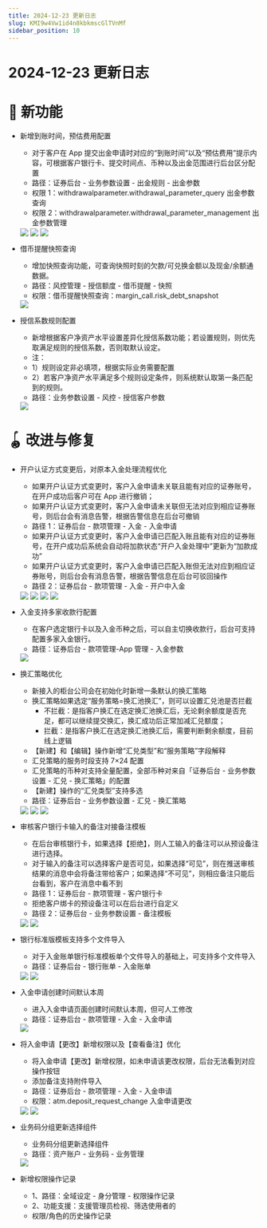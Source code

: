 ```yaml
---
title: 2024-12-23 更新日志
slug: KMI9w4Vw1id4n8kbkmscGlTVnMf
sidebar_position: 10
---
```



# 2024-12-23 更新日志

# 🎉 新功能

- 新增到账时间，预估费用配置
    - 对于客户在 App 提交出金申请时对应的“到账时间”以及“预估费用”提示内容，可根据客户银行卡、提交时间点、币种以及出金范围进行后台区分配置
    - 路径：证券后台 - 业务参数设置 - 出金规则 - 出金参数
    - 权限 1：withdrawalparameter.withdrawal_parameter_query 出金参数查询
    - 权限 2：withdrawalparameter.withdrawal_parameter_management 出金参数管理
    <img src="/assets/YNQ8bFwEZoP0JIxGMEIcs1bbnTd.png" src-width="3310" src-height="760" align="center"/>
    <img src="/assets/XmSwbr9vpo8nE3x78zpc1mO1ncg.png" src-width="3308" src-height="972" align="center"/>
    <img src="/assets/MB0Qb0MJcoSrX2x6FvicUhQhnKh.png" src-width="1386" src-height="1430" align="center"/>

- 借币提醒快照查询
    - 增加快照查询功能，可查询快照时刻的欠款/可兑换金额以及现金/余额通数据。
    - 路径：风控管理 - 授信额度 - 借币提醒 - 快照
    - 权限：借币提醒快照查询：margin_call.risk_debt_snapshot
    <img src="/assets/B6XVbztqCoiaCSxbujmcrIRLnvh.png" src-width="3314" src-height="1558" align="center"/>

- 授信系数规则配置
    - 新增根据客户净资产水平设置差异化授信系数功能；若设置规则，则优先取满足规则的授信系数，否则取默认设定。
    - 注：
    - 1）规则设定非必填项，根据实际业务需要配置
    - 2）若客户净资产水平满足多个规则设定条件，则系统默认取第一条匹配到的规则。
    - 路径：业务参数设置 - 风控 - 授信客户参数
    <img src="/assets/LeK4buamfoGWg4xGMSUcx2OXn6f.png" src-width="3352" src-height="1622" align="center"/>

# 🪀 改进与修复

- 开户认证方式变更后，对原本入金处理流程优化
    - 如果开户认证方式变更时，客户入金申请未关联且能有对应的证券账号，在开户成功后客户可在 App 进行撤销；
    - 如果开户认证方式变更时，客户入金申请未关联但无法对应到相应证券账号，则后台会有消息告警，根据告警信息在后台可撤销
    - 路径 1：证券后台 - 款项管理 - 入金 - 入金申请
    - 如果开户认证方式变更时，客户入金申请已匹配入账且能有对应的证券账号，在开户成功后系统会自动将加款状态“开户入金处理中”更新为“加款成功”
    - 如果开户认证方式变更时，客户入金申请已匹配入账但无法对应到相应证券账号，则后台会有消息告警，根据告警信息在后台可驳回操作
    - 路径 2：证券后台 - 款项管理 - 入金 - 开户中入金
    <img src="/assets/JXTzbDjEkouxklxD9crcyG2Dnuh.png" src-width="3248" src-height="816" align="center"/>
    <img src="/assets/CH9xbRCito5cmTxO29Eccuqznie.png" src-width="3588" src-height="1236" align="center"/>
    <img src="/assets/QTgUb1Y2QoT0dlxzquHcRSyEnOc.png" src-width="3258" src-height="862" align="center"/>
    <img src="/assets/KlqQbob5CoEwo4xIFeLc0Mlonnb.png" src-width="3592" src-height="1280" align="center"/>

- 入金支持多家收款行配置
    - 在客户选定银行卡以及入金币种之后，可以自主切换收款行，后台可支持配置多家入金银行。
    - 路径：证券后台 - 款项管理-App 管理 - 入金参数
    <img src="/assets/W1n3bA294ofhYYxKJgicr4d0nPc.png" src-width="3790" src-height="846" align="center"/>

- 换汇策略优化
    - 新接入的柜台公司会在初始化时新增一条默认的换汇策略
    - 换汇策略如果选定“服务策略=换汇池换汇”，则可以设置汇兑池是否拦截
        - 不拦截：是指客户换汇在选定换汇池换汇后，无论剩余额度是否充足，都可以继续提交换汇，换汇成功后正常加减汇兑额度；
        - 拦截：是指客户换汇在选定换汇池换汇后，需要判断剩余额度，目前线上逻辑
    - 【新建】和【编辑】操作新增“汇兑类型”和“服务策略”字段解释
    - 汇兑策略的服务时段支持 7×24 配置
    - 汇兑策略的币种对支持全量配置，全部币种对来自「证券后台 - 业务参数设置 - 汇兑 - 换汇策略」的配置
    - 【新建】操作的“汇兑类型”支持多选
    - 路径：证券后台 - 业务参数设置 - 汇兑 - 换汇策略
    <img src="/assets/HMhGbwnX6ot1ivxdJYncyK0gnvh.png" src-width="2862" src-height="1220" align="center"/>
    <img src="/assets/QNkObLuBIo1I1jxLV28cA4Ljnbf.png" src-width="906" src-height="1332" align="center"/>
    <img src="/assets/HOwdbBppkof9d9xFbBXcLicDnPd.png" src-width="2484" src-height="1332" align="center"/>

- 审核客户银行卡输入的备注对接备注模板
    - 在后台审核银行卡，如果选择【拒绝】，则人工输入的备注可以从预设备注进行选择。
    - 对于输入的备注可以选择客户是否可见，如果选择“可见”，则在推送审核结果的消息中会将备注带给客户；如果选择“不可见”，则相应备注只能后台看到，客户在消息中看不到
    - 路径 1：证券后台 - 款项管理 - 客户银行卡
    - 拒绝客户绑卡的预设备注可以在后台进行自定义
    - 路径 2：证券后台 - 业务参数设置 - 备注模板
    <img src="/assets/JSx0b3GTyoR9w4xwN6XcarPanlz.png" src-width="2850" src-height="1214" align="center"/>
    <img src="/assets/TFvLb0HHmowzzvxydnFcT85znof.png" src-width="2862" src-height="1220" align="center"/>

- 银行标准版模板支持多个文件导入
    - 对于入金账单银行标准模板单个文件导入的基础上，可支持多个文件导入
    - 路径：证券后台 - 银行账单 - 入金账单
    <img src="/assets/OgEcbDGY1o0MqYxpMTNcXeAKnZe.png" src-width="2850" src-height="680" align="center"/>
    <img src="/assets/VCPibkmk8oc4h5xcdqKcykJTnFc.png" src-width="2482" src-height="1338" align="center"/>

- 入金申请创建时间默认本周
    - 进入入金申请页面创建时间默认本周，但可人工修改
    - 路径：证券后台 - 款项管理 - 入金 - 入金申请
    <img src="/assets/CUjebNYScodWiNxH7P4cWBgPnoq.png" src-width="2276" src-height="890" align="center"/>

- 将入金申请【更改】新增权限以及【查看备注】优化
    - 将入金申请【更改】新增权限，如未申请该更改权限，后台无法看到对应操作按钮
    - 添加备注支持附件导入
    - 路径：证券后台 - 款项管理 - 入金 - 入金申请
    - 权限：atm.deposit_request_change 入金申请更改
    <img src="/assets/JpXcbojFSoeT1hxsI4dcv94DnGd.png" src-width="3286" src-height="856" align="center"/>
    <img src="/assets/NhjqbM9ihoLHA9xNdqKcV5IXnsf.png" src-width="3302" src-height="1232" align="center"/>

- 业务码分组更新选择组件
    - 业务码分组更新选择组件
    - 路径：资产账户 - 业务码 - 业务管理
    <img src="/assets/EfMjbgKTCoB1XUxJ6aScV811nZT.png" src-width="3326" src-height="1610" align="center"/>

- 新增权限操作记录
    - 1、路径：全域设定 - 身分管理 - 权限操作记录
    - 2、功能支援：支援管理员检视、筛选使用者的
    - 权限/角色的历史操作记录

